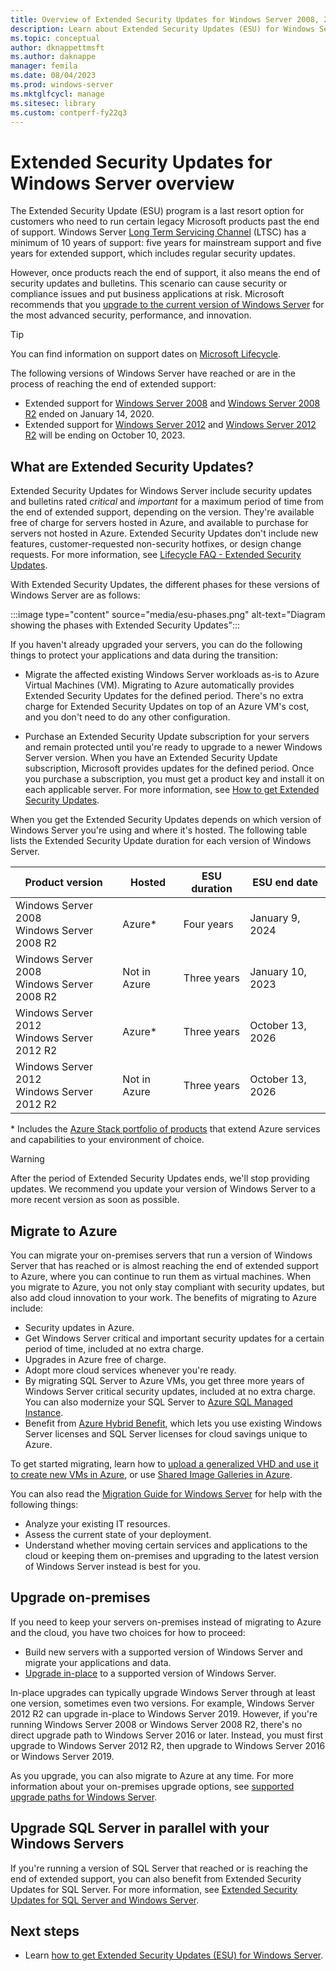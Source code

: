 ```yaml
---
title: Overview of Extended Security Updates for Windows Server 2008, 2008 R2, 2012, and 2012 R2
description: Learn about Extended Security Updates (ESU) for Windows Server 2008, Windows Server 2008 R2, Windows Server 2012, and Windows Server 2012 R2, and how to upgrade on-premises servers or rehost to Azure.
ms.topic: conceptual
author: dknappettmsft
ms.author: daknappe
manager: femila
ms.date: 08/04/2023
ms.prod: windows-server
ms.mktglfcycl: manage
ms.sitesec: library
ms.custom: contperf-fy22q3
---
```


# Extended Security Updates for Windows Server overview

The Extended Security Update (ESU) program is a last resort option for customers who need to run certain legacy Microsoft products past the end of support. Windows Server [Long Term Servicing Channel](servicing-channels-comparison.md) (LTSC) has a minimum of 10 years of support: five years for mainstream support and five years for extended support, which includes regular security updates.

However, once products reach the end of support, it also means the end of security updates and bulletins. This scenario can cause security or compliance issues and put business applications at risk. Microsoft recommends that you [upgrade to the current version of Windows Server](install-upgrade-migrate.md) for the most advanced security, performance, and innovation.

> [!TIP]
> You can find information on support dates on [Microsoft Lifecycle](/lifecycle/products/).

The following versions of Windows Server have reached or are in the process of reaching the end of extended support:

- Extended support for [Windows Server 2008](/lifecycle/products/windows-server-2008) and [Windows Server 2008 R2](/lifecycle/products/windows-server-2008-r2) ended on January 14, 2020.
- Extended support for [Windows Server 2012](/lifecycle/products/windows-server-2012) and [Windows Server 2012 R2](/lifecycle/products/windows-server-2012-r2) will be ending on October 10, 2023.

## What are Extended Security Updates?

Extended Security Updates for Windows Server include security updates and bulletins rated *critical* and *important* for a maximum period of time from the end of extended support, depending on the version. They're available free of charge for servers hosted in Azure, and available to purchase for servers not hosted in Azure. Extended Security Updates don't include new features, customer-requested non-security hotfixes, or design change requests. For more information, see [Lifecycle FAQ - Extended Security Updates](/lifecycle/faq/extended-security-updates).

With Extended Security Updates, the different phases for these versions of Windows Server are as follows:

:::image type="content" source="media/esu-phases.png" alt-text="Diagram showing the phases with Extended Security Updates":::

If you haven't already upgraded your servers, you can do the following things to protect your applications and data during the transition:

- Migrate the affected existing Windows Server workloads as-is to Azure Virtual Machines (VM). Migrating to Azure automatically provides Extended Security Updates for the defined period. There's no extra charge for Extended Security Updates on top of an Azure VM's cost, and you don't need to do any other configuration.

- Purchase an Extended Security Update subscription for your servers and remain protected until you're ready to upgrade to a newer Windows Server version. When you have an Extended Security Update subscription, Microsoft provides updates for the defined period. Once you purchase a subscription, you must get a product key and install it on each applicable server. For more information, see [How to get Extended Security Updates](extended-security-updates-deploy.md).

When you get the Extended Security Updates depends on which version of Windows Server you're using and where it's hosted. The following table lists the Extended Security Update duration for each version of Windows Server.

| Product version | Hosted | ESU duration | ESU end date |
|--|--|--|--|
| Windows Server 2008<br />Windows Server 2008 R2 | Azure* | Four years | January 9, 2024 |
| Windows Server 2008<br />Windows Server 2008 R2 | Not in Azure | Three years | January 10, 2023 |
| Windows Server 2012<br />Windows Server 2012 R2 | Azure* | Three years | October 13, 2026 |
| Windows Server 2012<br />Windows Server 2012 R2 | Not in Azure | Three years | October 13, 2026 |

\* Includes the [Azure Stack portfolio of products](https://azure.microsoft.com/overview/azure-stack/) that extend Azure services and capabilities to your environment of choice.

> [!WARNING]
> After the period of Extended Security Updates ends, we'll stop providing updates. We recommend you update your version of Windows Server to a more recent version as soon as possible.

## Migrate to Azure

You can migrate your on-premises servers that run a version of Windows Server that has reached or is almost reaching the end of extended support to Azure, where you can continue to run them as virtual machines. When you migrate to Azure, you not only stay compliant with security updates, but also add cloud innovation to your work. The benefits of migrating to Azure include:

- Security updates in Azure.
- Get Windows Server critical and important security updates for a certain period of time, included at no extra charge.
- Upgrades in Azure free of charge.
- Adopt more cloud services whenever you're ready.
- By migrating SQL Server to Azure VMs, you get three more years of Windows Server critical security updates, included at no extra charge. You can also modernize your SQL Server to [Azure SQL Managed Instance](/azure/azure-sql/managed-instance/sql-managed-instance-paas-overview).
- Benefit from [Azure Hybrid Benefit](https://azure.microsoft.com/pricing/hybrid-benefit/), which lets you use existing Windows Server licenses and SQL Server licenses for cloud savings unique to Azure.

To get started migrating, learn how to [upload a generalized VHD and use it to create new VMs in Azure](/azure/virtual-machines/windows/upload-generalized-managed), or use [Shared Image Galleries in Azure](/azure/virtual-machines/shared-image-galleries).

You can also read the [Migration Guide for Windows Server](https://go.microsoft.com/fwlink/?linkid=872689) for help with the following things:

- Analyze your existing IT resources.
- Assess the current state of your deployment.
- Understand whether moving certain services and applications to the cloud or keeping them on-premises and upgrading to the latest version of Windows Server instead is best for you.

## Upgrade on-premises

If you need to keep your servers on-premises instead of migrating to Azure and the cloud, you have two choices for how to proceed:

- Build new servers with a supported version of Windows Server and migrate your applications and data.
- [Upgrade in-place](install-upgrade-migrate.md) to a supported version of Windows Server.

In-place upgrades can typically upgrade Windows Server through at least one version, sometimes even two versions. For example, Windows Server 2012 R2 can upgrade in-place to Windows Server 2019. However, if you're running Windows Server 2008 or Windows Server 2008 R2, there's no direct upgrade path to Windows Server 2016 or later. Instead, you must first upgrade to Windows Server 2012 R2, then upgrade to Windows Server 2016 or Windows Server 2019.

As you upgrade, you can also migrate to Azure at any time. For more information about your on-premises upgrade options, see [supported upgrade paths for Windows Server](supported-upgrade-paths.md).

## Upgrade SQL Server in parallel with your Windows Servers

If you're running a version of SQL Server that reached or is reaching the end of extended support, you can also benefit from Extended Security Updates for SQL Server. For more information, see [Extended Security Updates for SQL Server and Windows Server](https://www.microsoft.com/windows-server/extended-security-updates).

## Next steps

- Learn [how to get Extended Security Updates (ESU) for Windows Server](extended-security-updates-deploy.md).

